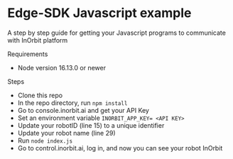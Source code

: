 # Edge-SDK Javascript example
A step by step guide for getting your Javascript programs to communicate with InOrbit platform 

Requirements
- Node version 16.13.0 or newer 


Steps
- Clone this repo
- In the repo directory, run `npm install`
- Go to console.inorbit.ai and get your API Key
- Set an environment variable `INORBIT_APP_KEY= <API KEY>`
- Update your robotID (line 15) to a unique identifier
- Update your robot name (line 29)
- Run `node index.js`
- Go to control.inorbit.ai, log in, and now you can see your robot InOrbit